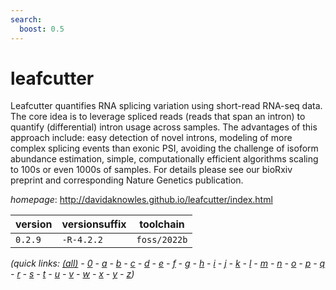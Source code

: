 ```yaml
---
search:
  boost: 0.5
---
```

# leafcutter

Leafcutter quantifies RNA splicing variation using short-read RNA-seq data.  The core idea is to leverage spliced reads (reads that span an intron) to quantify (differential)  intron usage across samples. The advantages of this approach include: easy detection of novel introns,  modeling of more complex splicing events than exonic PSI, avoiding the challenge of isoform abundance  estimation, simple, computationally efficient algorithms scaling to 100s or even 1000s of samples.  For details please see our bioRxiv preprint and corresponding Nature Genetics publication.

*homepage*: <http://davidaknowles.github.io/leafcutter/index.html>

version | versionsuffix | toolchain
--------|---------------|----------
``0.2.9`` | ``-R-4.2.2`` | ``foss/2022b``


*(quick links: [(all)](../index.md) - [0](../0/index.md) - [a](../a/index.md) - [b](../b/index.md) - [c](../c/index.md) - [d](../d/index.md) - [e](../e/index.md) - [f](../f/index.md) - [g](../g/index.md) - [h](../h/index.md) - [i](../i/index.md) - [j](../j/index.md) - [k](../k/index.md) - [l](../l/index.md) - [m](../m/index.md) - [n](../n/index.md) - [o](../o/index.md) - [p](../p/index.md) - [q](../q/index.md) - [r](../r/index.md) - [s](../s/index.md) - [t](../t/index.md) - [u](../u/index.md) - [v](../v/index.md) - [w](../w/index.md) - [x](../x/index.md) - [y](../y/index.md) - [z](../z/index.md))*


